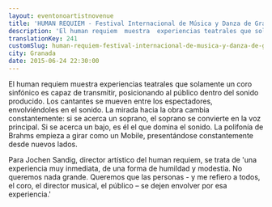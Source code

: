 ```yaml
---
layout: eventonoartistnovenue
title: 'HUMAN REQUIEM - Festival Internacional de Música y Danza de Granada'
description: 'El human requiem  muestra  experiencias teatrales que solamente un coro sinfónico es capaz de transmitir, posicionando al público dentro del sonido producido. '
translationKey: 241
customSlug: human-requiem-festival-internacional-de-musica-y-danza-de-granada
city: Granada
date: 2015-06-24 22:30:00
---
```


El human requiem  muestra  experiencias teatrales que solamente un coro sinfónico es capaz de transmitir, posicionando al público dentro del sonido producido. Los cantantes se mueven entre los espectadores, envolviéndoles en el sonido. La mirada hacia la obra cambia constantemente: si se acerca un soprano, el soprano se convierte en la voz principal. Si se acerca un bajo, es él el que domina el sonido. La polifonía de Brahms empieza a girar como un Mobile, presentándose constantemente desde nuevos lados. 

Para Jochen Sandig, director artístico del human requiem, se trata de 'una experiencia muy inmediata, de una forma de humildad y modestia. No queremos nada grande. Queremos que las personas - y me refiero a todos, el coro, el director musical, el público – se dejen envolver por esa experiencia.'
